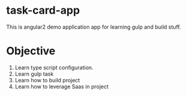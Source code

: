 # task-card-app
This is angular2 demo application app for learning gulp and build stuff.

# Objective
1) Learn type script configuration.
2) Learn gulp task
3) Learn how to build project
4) Learn how to leverage Saas in project  

